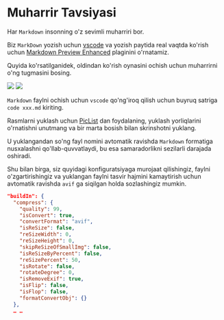 # Muharrir Tavsiyasi

Har `Markdown` insonning o'z sevimli muharriri bor.

Biz `MarkDown` yozish uchun [vscode](https://code.visualstudio.com/) va yozish paytida real vaqtda ko'rish uchun [Markdown Preview Enhanced](https://marketplace.visualstudio.com/items?itemName=shd101wyy.markdown-preview-enhanced) plaginini o'rnatamiz.

Quyida ko'rsatilganidek, oldindan ko'rish oynasini ochish uchun muharrirni o'ng tugmasini bosing.

![](https://p.3ti.site/1720775216.avif)
![](https://p.3ti.site/1720775043.avif)

`Markdown` faylni ochish uchun `vscode` qo'ng'iroq qilish uchun buyruq satriga `code xxx.md` kiriting.

Rasmlarni yuklash uchun [PicList](https://github.com/Kuingsmile/PicList) dan foydalaning, yuklash yorliqlarini o'rnatishni unutmang va bir marta bosish bilan skrinshotni yuklang.

U yuklangandan so'ng fayl nomini avtomatik ravishda `Markdown` formatiga nusxalashni qo'llab-quvvatlaydi, bu esa samaradorlikni sezilarli darajada oshiradi.

Shu bilan birga, siz quyidagi konfiguratsiyaga murojaat qilishingiz, faylni o'zgartirishingiz va yuklangan faylni tasvir hajmini kamaytirish uchun avtomatik ravishda `avif` ga siqilgan holda sozlashingiz mumkin.

```json
"buildIn": {
  "compress": {
    "quality": 99,
    "isConvert": true,
    "convertFormat": "avif",
    "isReSize": false,
    "reSizeWidth": 0,
    "reSizeHeight": 0,
    "skipReSizeOfSmallImg": false,
    "isReSizeByPercent": false,
    "reSizePercent": 50,
    "isRotate": false,
    "rotateDegree": 0,
    "isRemoveExif": true,
    "isFlip": false,
    "isFlop": false,
    "formatConvertObj": {}
  },
  … …
```